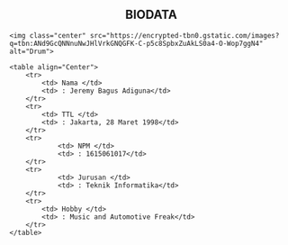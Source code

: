 <html lang="en">
<head>
    <meta charset="UTF-8">
    <meta name="viewport" content="width=device-width, initial-scale=1.0">
    <meta http-equiv="X-UA-Compatible" content="ie=edge">
    <title>Biodata</title>
</head>
<body>
<style>
    .center{
        display: block;
        margin-left: auto;
        margin-right: auto;
        width: 30%;
    }
</style>
    <h2 style="text-align: center"> BIODATA </h2>
    
    <img class="center" src="https://encrypted-tbn0.gstatic.com/images?q=tbn:ANd9GcQNNnuNwJHlVrkGNQGFK-C-p5c8SpbxZuAkLS0a4-O-Wop7ggN4" alt="Drum">

    <table align="Center">
        <tr>
            <td> Nama </td>
            <td> : Jeremy Bagus Adiguna</td>
        </tr>
        <tr>
            <td> TTL </td>
            <td> : Jakarta, 28 Maret 1998</td>
        </tr>
        <tr>
                <td> NPM </td>
                <td> : 1615061017</td>
        </tr>
        <tr>
                <td> Jurusan </td>
                <td> : Teknik Informatika</td>
        </tr>
        <tr>
            <td> Hobby </td>
            <td> : Music and Automotive Freak</td>
        </tr>
    </table>
</body>
</html>
